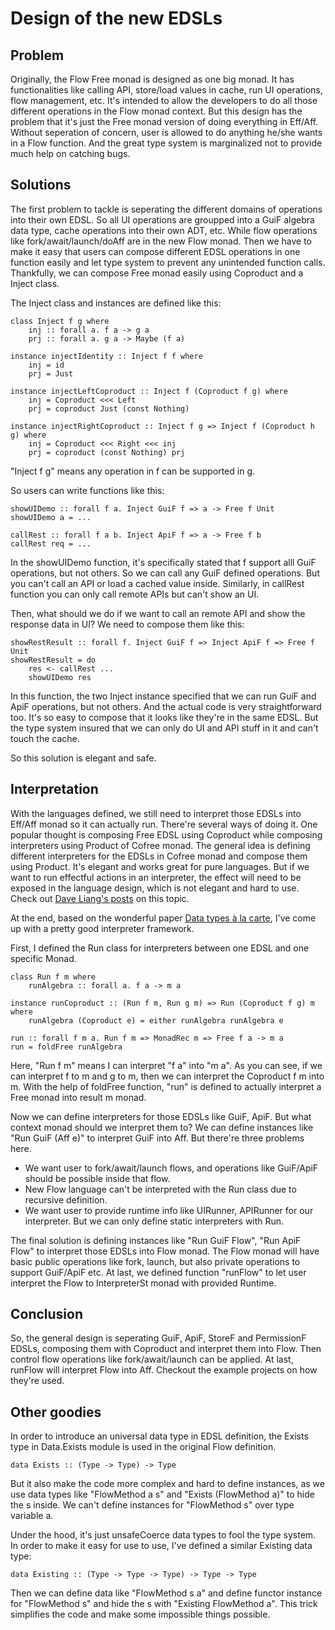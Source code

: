 # Design of the new EDSLs

## Problem

Originally, the Flow Free monad is designed as one big monad. It has functionalities like calling API, store/load values in cache, run UI operations, flow management, etc. It's intended to allow the developers to do all those different operations in the Flow monad context. But this design has the problem that it's just the Free monad version of doing everything in Eff/Aff. Without seperation of concern, user is allowed to do anything he/she wants in a Flow function. And the great type system is marginalized not to provide much help on catching bugs.

## Solutions

The first problem to tackle is seperating the different domains of operations into their own EDSL. So all UI operations are groupped into a GuiF algebra data type, cache operations into their own ADT, etc. While flow operations like fork/await/launch/doAff are in the new Flow monad. Then we have to make it easy that users can compose different EDSL operations in one function easily and let type system to prevent any unintended function calls. Thankfully, we can compose Free monad easily using Coproduct and a Inject class.

The Inject class and instances are defined like this:

```
class Inject f g where
    inj :: forall a. f a -> g a
    prj :: forall a. g a -> Maybe (f a)

instance injectIdentity :: Inject f f where
    inj = id
    prj = Just

instance injectLeftCoproduct :: Inject f (Coproduct f g) where
    inj = Coproduct <<< Left
    prj = coproduct Just (const Nothing)

instance injectRightCoproduct :: Inject f g => Inject f (Coproduct h g) where
    inj = Coproduct <<< Right <<< inj
    prj = coproduct (const Nothing) prj
```
"Inject f g" means any operation in f can be supported in g.

So users can write functions like this:
```
showUIDemo :: forall f a. Inject GuiF f => a -> Free f Unit
showUIDemo a = ...

callRest :: forall f a b. Inject ApiF f => a -> Free f b
callRest req = ...
```
In the showUIDemo function, it's specifically stated that f support alll GuiF operations, but not others. So we can call any GuiF defined operations. But you can't call an API or load a cached value inside. Similarly, in callRest function you can only call remote APIs but can't show an UI.

Then, what should we do if we want to call an remote API and show the response data in UI? We need to compose them like this:
```
showRestResult :: forall f. Inject GuiF f => Inject ApiF f => Free f Unit
showRestResult = do
    res <- callRest ...
    showUIDemo res
```
In this function, the two Inject instance specified that we can run GuiF and ApiF operations, but not others. And the actual code is very straightforward too. It's so easy to compose that it looks like they're in the same EDSL. But the type system insured that we can only do UI and API stuff in it and can't touch the cache.

So this solution is elegant and safe.

## Interpretation
With the languages defined, we still need to interpret those EDSLs into Eff/Aff monad so it can actually run. There're several ways of doing it. One popular thought is composing Free EDSL using Coproduct while composing interpreters using Product of Cofree monad. The general idea is defining different interpreters for the EDSLs in Cofree monad and compose them using Product. It's elegant and works great for pure languages. But if we want to run effectful actions in an interpreter, the effect will need to be exposed in the language design, which is not elegant and hard to use. Check out [Dave Liang's posts](http://dlaing.org/cofun/) on this topic.

At the end, based on the wonderful paper [Data types à la carte](http://citeseerx.ist.psu.edu/viewdoc/summary?doi=10.1.1.101.4131), I've come up with a pretty good interpreter framework.

First, I defined the Run class for interpreters between one EDSL and one specific Monad.
```
class Run f m where
    runAlgebra :: forall a. f a -> m a

instance runCoproduct :: (Run f m, Run g m) => Run (Coproduct f g) m where
    runAlgebra (Coproduct e) = either runAlgebra runAlgebra e

run :: forall f m a. Run f m => MonadRec m => Free f a -> m a
run = foldFree runAlgebra
```
Here, "Run f m" means I can interpret "f a" into "m a". As you can see, if we can interpret f to m and g to m, then we can interpret the Coproduct f m into m. With the help of foldFree function, "run" is defined to actually interpret a Free monad into result m monad.

Now we can define interpreters for those EDSLs like GuiF, ApiF. But what context monad should we interpret them to? We can define instances like "Run GuiF (Aff e)" to interpret GuiF into Aff. But there're three problems here.

* We want user to fork/await/launch flows, and operations like GuiF/ApiF should be possible inside that flow.
* New Flow language can't be interpreted with the Run class due to recursive definition. 
* We want user to provide runtime info like UIRunner, APIRunner for our interpreter. But we can only define static interpreters with Run.

The final solution is defining instances like "Run GuiF Flow", "Run ApiF Flow" to interpret those EDSLs into Flow monad. The Flow monad will have basic public operations like fork, launch, but also private operations to support GuiF/ApiF etc. At last, we defined function "runFlow" to let user interpret the Flow to InterpreterSt monad with provided Runtime.

## Conclusion
So, the general design is seperating GuiF, ApiF, StoreF and PermissionF EDSLs, composing them with Coproduct and interpret them into Flow. Then control flow operations like fork/await/launch can be applied. At last, runFlow will interpret Flow into Aff. Checkout the example projects on how they're used.

## Other goodies
In order to introduce an universal data type in EDSL definition, the Exists type in Data.Exists module is used in the original Flow definition.
```
data Exists :: (Type -> Type) -> Type
```
But it also make the code more complex and hard to define instances, as we use data types like "FlowMethod a s" and "Exists (FlowMethod a)" to hide the s inside. We can't define instances for "FlowMethod s" over type variable a.

Under the hood, it's just unsafeCoerce data types to fool the type system. In order to make it easy for use to use, I've defined a similar Existing data type:
```
data Existing :: (Type -> Type -> Type) -> Type -> Type
```
Then we can define data like "FlowMethod s a" and define functor instance for "FlowMethod s" and hide the s with "Existing FlowMethod a". This trick simplifies the code and make some impossible things possible.
